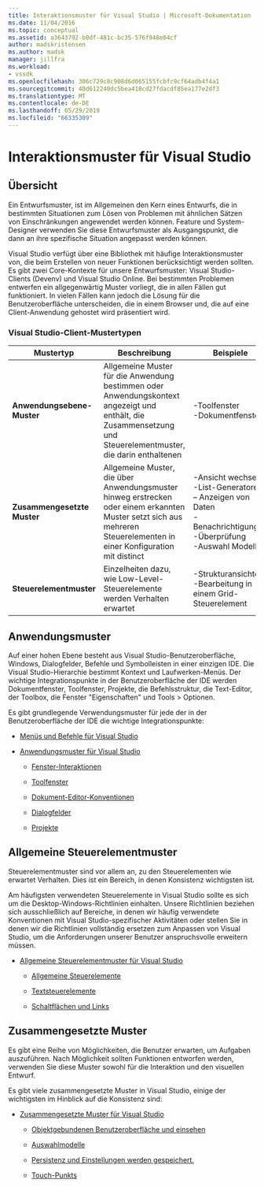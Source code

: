 ```yaml
---
title: Interaktionsmuster für Visual Studio | Microsoft-Dokumentation
ms.date: 11/04/2016
ms.topic: conceptual
ms.assetid: a3643792-b0df-481c-bc35-576f948e04cf
author: madskristensen
ms.author: madsk
manager: jillfra
ms.workload:
- vssdk
ms.openlocfilehash: 306c729c8c908d6d065155fcbfc9cf64adb4f4a1
ms.sourcegitcommit: 40d612240dc5bea418cd27fdacdf85ea177e2df3
ms.translationtype: MT
ms.contentlocale: de-DE
ms.lasthandoff: 05/29/2019
ms.locfileid: "66335309"
---
```

# <a name="interaction-patterns-for-visual-studio"></a>Interaktionsmuster für Visual Studio
## <a name="overview"></a>Übersicht
 Ein Entwurfsmuster, ist im Allgemeinen den Kern eines Entwurfs, die in bestimmten Situationen zum Lösen von Problemen mit ähnlichen Sätzen von Einschränkungen angewendet werden können. Feature und System-Designer verwenden Sie diese Entwurfsmuster als Ausgangspunkt, die dann an ihre spezifische Situation angepasst werden können.

 Visual Studio verfügt über eine Bibliothek mit häufige Interaktionsmuster von, die beim Erstellen von neuer Funktionen berücksichtigt werden sollten. Es gibt zwei Core-Kontexte für unsere Entwurfsmuster: Visual Studio-Clients (Devenv) und Visual Studio Online. Bei bestimmten Problemen entwerfen ein allgegenwärtig Muster vorliegt, die in allen Fällen gut funktioniert. In vielen Fällen kann jedoch die Lösung für die Benutzeroberfläche unterscheiden, die in einem Browser und, die auf eine Client-Anwendung gehostet wird präsentiert wird.

### <a name="visual-studio-client-pattern-types"></a>Visual Studio-Client-Mustertypen

|Mustertyp|Beschreibung|Beispiele|
|------------------|-----------------|--------------|
|**Anwendungsebene-Muster**|Allgemeine Muster für die Anwendung bestimmen oder Anwendungskontext angezeigt und enthält, die Zusammensetzung und Steuerelementmuster, die darin enthaltenen|-Toolfenster<br />-Dokumentfenster|
|**Zusammengesetzte Muster**|Allgemeine Muster, die über Anwendungsmuster hinweg erstrecken oder einem erkannten Muster setzt sich aus mehreren Steuerelementen in einer Konfiguration mit distinct|-Ansicht wechseln<br />-List-Generatoren<br />– Anzeigen von Daten<br />-Benachrichtigungen<br />-Überprüfung<br />-Auswahl Modelle|
|**Steuerelementmuster**|Einzelheiten dazu, wie Low-Level-Steuerelemente werden Verhalten erwartet|-Strukturansichten<br />-Bearbeitung in einem Grid-Steuerelement|

## <a name="application-patterns"></a>Anwendungsmuster
 Auf einer hohen Ebene besteht aus Visual Studio-Benutzeroberfläche, Windows, Dialogfelder, Befehle und Symbolleisten in einer einzigen IDE. Die Visual Studio-Hierarchie bestimmt Kontext und Laufwerken-Menüs. Der wichtige Integrationspunkte in der Benutzeroberfläche der IDE werden Dokumentfenster, Toolfenster, Projekte, die Befehlsstruktur, die Text-Editor, der Toolbox, die Fenster "Eigenschaften" und Tools > Optionen.

 Es gibt grundlegende Verwendungsmuster für jede der in der Benutzeroberfläche der IDE die wichtige Integrationspunkte:

- [Menüs und Befehle für Visual Studio](../../extensibility/ux-guidelines/menus-and-commands-for-visual-studio.md)

- [Anwendungsmuster für Visual Studio](../../extensibility/ux-guidelines/application-patterns-for-visual-studio.md)

    - [Fenster-Interaktionen](../../extensibility/ux-guidelines/application-patterns-for-visual-studio.md#BKMK_WindowInteractions)

    - [Toolfenster](../../extensibility/ux-guidelines/application-patterns-for-visual-studio.md#BKMK_ToolWindows)

    - [Dokument-Editor-Konventionen](../../extensibility/ux-guidelines/application-patterns-for-visual-studio.md#BKMK_DocumentEditorConventions)

    - [Dialogfelder](../../extensibility/ux-guidelines/application-patterns-for-visual-studio.md#BKMK_Dialogs)

    - [Projekte](../../extensibility/ux-guidelines/application-patterns-for-visual-studio.md#BKMK_Projects)

## <a name="common-control-patterns"></a>Allgemeine Steuerelementmuster
 Steuerelementmuster sind vor allem an, zu den Steuerelementen wie erwartet Verhalten. Dies ist ein Bereich, in denen Konsistenz wichtigsten ist.

 Am häufigsten verwendeten Steuerelemente in Visual Studio sollte es sich um die Desktop-Windows-Richtlinien einhalten. Unsere Richtlinien beziehen sich ausschließlich auf Bereiche, in denen wir häufig verwendete Konventionen mit Visual Studio-spezifischer Aktivitäten oder stellen Sie in denen wir die Richtlinien vollständig ersetzen zum Anpassen von Visual Studio, um die Anforderungen unserer Benutzer anspruchsvolle erweitern müssen.

- [Allgemeine Steuerelementmuster für Visual Studio](../../extensibility/ux-guidelines/common-control-patterns-for-visual-studio.md)

    - [Allgemeine Steuerelemente](../../extensibility/ux-guidelines/common-control-patterns-for-visual-studio.md#BKMK_CommonControls)

    - [Textsteuerelemente](../../extensibility/ux-guidelines/common-control-patterns-for-visual-studio.md#BKMK_TextControls)

    - [Schaltflächen und Links](../../extensibility/ux-guidelines/common-control-patterns-for-visual-studio.md#BKMK_ButtonsAndHyperlinks)

## <a name="composite-patterns"></a>Zusammengesetzte Muster
 Es gibt eine Reihe von Möglichkeiten, die Benutzer erwarten, um Aufgaben auszuführen. Nach Möglichkeit sollten Funktionen entworfen werden, verwenden Sie diese Muster sowohl für die Interaktion und den visuellen Entwurf.

 Es gibt viele zusammengesetzte Muster in Visual Studio, einige der wichtigsten im Hinblick auf die Konsistenz sind:

- [Zusammengesetzte Muster für Visual Studio](../../extensibility/ux-guidelines/composite-patterns-for-visual-studio.md)

    - [Objektgebundenen Benutzeroberfläche und einsehen](../../extensibility/ux-guidelines/composite-patterns-for-visual-studio.md#BKMK_OnObjectUI)

    - [Auswahlmodelle](../../extensibility/ux-guidelines/composite-patterns-for-visual-studio.md#BKMK_SelectionModels)

    - [Persistenz und Einstellungen werden gespeichert.](../../extensibility/ux-guidelines/composite-patterns-for-visual-studio.md#BKMK_PersistenceAndSavingSettings)

    - [Touch-Punkts](../../extensibility/ux-guidelines/composite-patterns-for-visual-studio.md#BKMK_TouchInput)